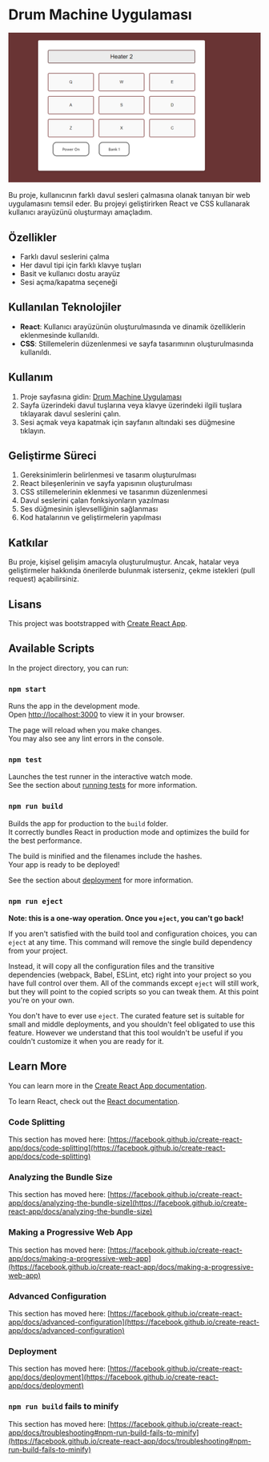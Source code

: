 # Drum Machine Uygulaması

![Drum Machine Uygulaması](public/drum.png)

Bu proje, kullanıcının farklı davul sesleri çalmasına olanak tanıyan bir web uygulamasını temsil eder. Bu projeyi geliştirirken React ve CSS kullanarak kullanıcı arayüzünü oluşturmayı amaçladım.

## Özellikler

- Farklı davul seslerini çalma
- Her davul tipi için farklı klavye tuşları
- Basit ve kullanıcı dostu arayüz
- Sesi açma/kapatma seçeneği


## Kullanılan Teknolojiler

- **React**: Kullanıcı arayüzünün oluşturulmasında ve dinamik özelliklerin eklenmesinde kullanıldı.
- **CSS**: Stillemelerin düzenlenmesi ve sayfa tasarımının oluşturulmasında kullanıldı.

## Kullanım

1. Proje sayfasına gidin: [Drum Machine Uygulaması](https://drum-machine-kappa-eight.vercel.app/)
2. Sayfa üzerindeki davul tuşlarına veya klavye üzerindeki ilgili tuşlara tıklayarak davul seslerini çalın.
3. Sesi açmak veya kapatmak için sayfanın altındaki ses düğmesine tıklayın.

## Geliştirme Süreci

1. Gereksinimlerin belirlenmesi ve tasarım oluşturulması
2. React bileşenlerinin ve sayfa yapısının oluşturulması
3. CSS stillemelerinin eklenmesi ve tasarımın düzenlenmesi
4. Davul seslerini çalan fonksiyonların yazılması
5. Ses düğmesinin işlevselliğinin sağlanması
6. Kod hatalarının ve geliştirmelerin yapılması

## Katkılar

Bu proje, kişisel gelişim amacıyla oluşturulmuştur. Ancak, hatalar veya geliştirmeler hakkında önerilerde bulunmak isterseniz, çekme istekleri (pull request) açabilirsiniz.

## Lisans



This project was bootstrapped with [Create React App](https://github.com/facebook/create-react-app).

## Available Scripts

In the project directory, you can run:

### `npm start`

Runs the app in the development mode.\
Open [http://localhost:3000](http://localhost:3000) to view it in your browser.

The page will reload when you make changes.\
You may also see any lint errors in the console.

### `npm test`

Launches the test runner in the interactive watch mode.\
See the section about [running tests](https://facebook.github.io/create-react-app/docs/running-tests) for more information.

### `npm run build`

Builds the app for production to the `build` folder.\
It correctly bundles React in production mode and optimizes the build for the best performance.

The build is minified and the filenames include the hashes.\
Your app is ready to be deployed!

See the section about [deployment](https://facebook.github.io/create-react-app/docs/deployment) for more information.

### `npm run eject`

**Note: this is a one-way operation. Once you `eject`, you can't go back!**

If you aren't satisfied with the build tool and configuration choices, you can `eject` at any time. This command will remove the single build dependency from your project.

Instead, it will copy all the configuration files and the transitive dependencies (webpack, Babel, ESLint, etc) right into your project so you have full control over them. All of the commands except `eject` will still work, but they will point to the copied scripts so you can tweak them. At this point you're on your own.

You don't have to ever use `eject`. The curated feature set is suitable for small and middle deployments, and you shouldn't feel obligated to use this feature. However we understand that this tool wouldn't be useful if you couldn't customize it when you are ready for it.

## Learn More

You can learn more in the [Create React App documentation](https://facebook.github.io/create-react-app/docs/getting-started).

To learn React, check out the [React documentation](https://reactjs.org/).

### Code Splitting

This section has moved here: [https://facebook.github.io/create-react-app/docs/code-splitting](https://facebook.github.io/create-react-app/docs/code-splitting)

### Analyzing the Bundle Size

This section has moved here: [https://facebook.github.io/create-react-app/docs/analyzing-the-bundle-size](https://facebook.github.io/create-react-app/docs/analyzing-the-bundle-size)

### Making a Progressive Web App

This section has moved here: [https://facebook.github.io/create-react-app/docs/making-a-progressive-web-app](https://facebook.github.io/create-react-app/docs/making-a-progressive-web-app)

### Advanced Configuration

This section has moved here: [https://facebook.github.io/create-react-app/docs/advanced-configuration](https://facebook.github.io/create-react-app/docs/advanced-configuration)

### Deployment

This section has moved here: [https://facebook.github.io/create-react-app/docs/deployment](https://facebook.github.io/create-react-app/docs/deployment)

### `npm run build` fails to minify

This section has moved here: [https://facebook.github.io/create-react-app/docs/troubleshooting#npm-run-build-fails-to-minify](https://facebook.github.io/create-react-app/docs/troubleshooting#npm-run-build-fails-to-minify)
